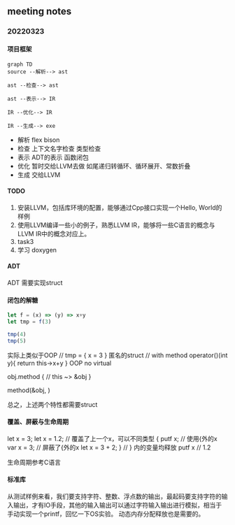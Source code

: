 ## meeting notes
### 20220323


#### 项目框架
```mermaid
graph TD
source --解析--> ast 

ast --检查--> ast

ast --表示--> IR

IR --优化--> IR

IR --生成--> exe
```

- 解析
  flex
  bison
- 检查
  上下文名字检查
  类型检查
- 表示
  ADT的表示
  函数闭包
- 优化 暂时交给LLVM去做
  如尾递归转循环、循环展开、常数折叠
- 生成 交给LLVM

#### TODO
1. 安装LLVM，包括库环境的配置，能够通过Cpp接口实现一个Hello, World的样例
2. 使用LLVM编译一些小的例子，熟悉LLVM IR，能够将一些C语言的概念与LLVM IR中的概念对应上。
3. task3
4. 学习 doxygen

#### ADT
ADT 需要实现struct
#### 闭包的解糖
```javascript
let f = (x) => (y) => x+y
let tmp = f(3)

tmp(4)
tmp(5)
```

实际上类似于OOP
// tmp = { x = 3 } 匿名的struct
// with method operator()(int y){ return this->x+y }
OOP no virtual

obj.method
{
    // this ~> &obj
}

method(&obj, )

总之，上述两个特性都需要struct
#### 覆盖、屏蔽与生命周期

let x = 3;
let x = 1.2; // 覆盖了上一个x，可以不同类型
{
    putf x; // 使用{外的x
    var x = 3; // 屏蔽了{外的x
    let x = 3 + 2;
} // } 内的变量均释放
putf x // 1.2

生命周期参考C语言

#### 标准库
从测试样例来看，我们要支持字符、整数、浮点数的输出，最起码要支持字符的输入输出，才有IO手段，其他的输入输出可以通过字符输入输出进行模拟，相当于手动实现一个printf，回忆一下OS实验。
动态内存分配释放也是需要的。